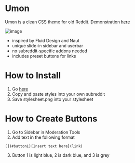 # Umon
Umon is a clean CSS theme for old Reddit. Demonstration [here](https://www.reddit.com/r/Umon/)

![image](https://imgur.com/GA8YjTl)

- inspired by Fluid Design and Naut
- unique slide-in sidebar and userbar
- no subreddit-specific addons needed
- includes preset buttons for links

# How to Install

1. Go [here](https://www.reddit.com/r/Umon/about/stylesheet/)
2. Copy and paste styles into your own subreddit
3. Save stylesheet.png into your stylesheet

# How to Create Buttons

1. Go to Sidebar in Moderation Tools
2. Add text in the following format
```
[](#button1)[Insert text here](link)
```
3. Button 1 is light blue, 2 is dark blue, and 3 is grey
